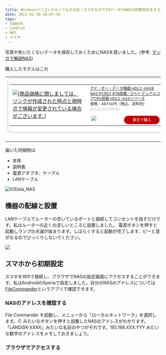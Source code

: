 ```yaml
---
title: Windowsパソコンがなくても大丈夫！スマホだけでIOデータのNASの初期設定をする方法
date: 2021-02-20 16:07:45
tags:
- IODATA
- LanDisk
- NAS
- スマホ
---
```


写真や失いたくないデータを保存しておくためにNASを買いました。(参考: [マンガで解説NAS](https://www.buffalo.jp/topics/knowledge/detail/nas-comic.html#a01))

購入したモデルはこれ
<table border="0" cellpadding="0" cellspacing="0"><tr><td><div style="border:1px solid #95a5a6;border-radius:.75rem;background-color:#FFFFFF;width:504px;margin:0px;padding:5px;text-align:center;overflow:hidden;"><table><tr><td style="width:240px"><a href="https://hb.afl.rakuten.co.jp/ichiba/1efd0fd7.abfabb73.1efd0fd8.c2516586/?pc=https%3A%2F%2Fitem.rakuten.co.jp%2Fyamada-denki%2F7154726015%2F&link_type=picttext&ut=eyJwYWdlIjoiaXRlbSIsInR5cGUiOiJwaWN0dGV4dCIsInNpemUiOiIyNDB4MjQwIiwibmFtIjoxLCJuYW1wIjoicmlnaHQiLCJjb20iOjEsImNvbXAiOiJkb3duIiwicHJpY2UiOjEsImJvciI6MSwiY29sIjoxLCJiYnRuIjoxLCJwcm9kIjowLCJhbXAiOmZhbHNlfQ%3D%3D" target="_blank" rel="nofollow sponsored noopener" style="word-wrap:break-word;"  ><img src="https://hbb.afl.rakuten.co.jp/hgb/1efd0fd7.abfabb73.1efd0fd8.c2516586/?me_id=1357621&item_id=10449467&pc=https%3A%2F%2Fthumbnail.image.rakuten.co.jp%2F%400_mall%2Fyamada-denki%2Fcabinet%2Fa07000039%2F7154726015.jpg%3F_ex%3D240x240&s=240x240&t=picttext" border="0" style="margin:2px" alt="[商品価格に関しましては、リンクが作成された時点と現時点で情報が変更されている場合がございます。]" title="[商品価格に関しましては、リンクが作成された時点と現時点で情報が変更されている場合がございます。]"></a></td><td style="vertical-align:top;width:248px;"><p style="font-size:12px;line-height:1.4em;text-align:left;margin:0px;padding:2px 6px;word-wrap:break-word"><a href="https://hb.afl.rakuten.co.jp/ichiba/1efd0fd7.abfabb73.1efd0fd8.c2516586/?pc=https%3A%2F%2Fitem.rakuten.co.jp%2Fyamada-denki%2F7154726015%2F&link_type=picttext&ut=eyJwYWdlIjoiaXRlbSIsInR5cGUiOiJwaWN0dGV4dCIsInNpemUiOiIyNDB4MjQwIiwibmFtIjoxLCJuYW1wIjoicmlnaHQiLCJjb20iOjEsImNvbXAiOiJkb3duIiwicHJpY2UiOjEsImJvciI6MSwiY29sIjoxLCJiYnRuIjoxLCJwcm9kIjowLCJhbXAiOmZhbHNlfQ%3D%3D" target="_blank" rel="nofollow sponsored noopener" style="word-wrap:break-word;"  >アイ・オー・データ機器 HDL2-AAX8 NAS PC向け 8TB搭載／2ベイ デュアルコアCPU搭載 HDL2-AAXシリーズ</a><br><span >価格：48730円（税込、送料別)</span> <span style="color:#BBB">(2021/2/20時点)</span></p><div style="margin:10px;"><a href="https://hb.afl.rakuten.co.jp/ichiba/1efd0fd7.abfabb73.1efd0fd8.c2516586/?pc=https%3A%2F%2Fitem.rakuten.co.jp%2Fyamada-denki%2F7154726015%2F&link_type=picttext&ut=eyJwYWdlIjoiaXRlbSIsInR5cGUiOiJwaWN0dGV4dCIsInNpemUiOiIyNDB4MjQwIiwibmFtIjoxLCJuYW1wIjoicmlnaHQiLCJjb20iOjEsImNvbXAiOiJkb3duIiwicHJpY2UiOjEsImJvciI6MSwiY29sIjoxLCJiYnRuIjoxLCJwcm9kIjowLCJhbXAiOmZhbHNlfQ%3D%3D" target="_blank" rel="nofollow sponsored noopener" style="word-wrap:break-word;"  ><img src="https://static.affiliate.rakuten.co.jp/makelink/rl.svg" style="float:left;max-height:27px;width:auto;margin-top:0"></a><a href="https://hb.afl.rakuten.co.jp/ichiba/1efd0fd7.abfabb73.1efd0fd8.c2516586/?pc=https%3A%2F%2Fitem.rakuten.co.jp%2Fyamada-denki%2F7154726015%2F%3Fscid%3Daf_pc_bbtn&link_type=picttext&ut=eyJwYWdlIjoiaXRlbSIsInR5cGUiOiJwaWN0dGV4dCIsInNpemUiOiIyNDB4MjQwIiwibmFtIjoxLCJuYW1wIjoicmlnaHQiLCJjb20iOjEsImNvbXAiOiJkb3duIiwicHJpY2UiOjEsImJvciI6MSwiY29sIjoxLCJiYnRuIjoxLCJwcm9kIjowLCJhbXAiOmZhbHNlfQ==" target="_blank" rel="nofollow sponsored noopener" style="word-wrap:break-word;"  ><div style="float:right;width:41%;height:27px;background-color:#bf0000;color:#fff!important;font-size:12px;font-weight:500;line-height:27px;margin-left:1px;padding: 0 12px;border-radius:16px;cursor:pointer;text-align:center;">楽天で購入</div></a></div></td></tr></table></div><br><p style="color:#000000;font-size:12px;line-height:1.4em;margin:5px;word-wrap:break-word"></p></td></tr></table>

届いた同梱物は
- 本体
- 説明書
- 電源アダプタ、ケーブル
- LANケーブル

![IOData_NAS](/images/151413618_3709472049170374_1324032740198089090_n.jpg)

## 機器の配線と設置

LANケーブルでルーターの空いているポートと接続してコンセントを指すだけです。私はルーターの近くの涼しいところに設置しました。
電源ボタンを押すと起動しランプの点滅が始まります。しばらくすると起動が完了します、ピーと音がなるのでびっくりしないでください。

![](/images/landisk_setup_connect_fig03.png)

## スマホから初期設定

スマホをWifiで接続し、ブラウザでNASの設定画面にアクセスすることができます。私はAndroidのXperiaで設定しました。自分のNASのアドレスについては [FileCommander](https://play.google.com/store/apps/details?id=com.mobisystems.fileman&hl=ja&gl=US)というアプリで確認できます。

### NASのアドレスを確認する

File Commander を起動し、メニューから「ローカルネットワーク」を選択します。↻ みたいなボタンを押すと設置したNASのアドレスがわかります。「LANDISK-XXXX」みたいな名前のやつがそれです。192.168.XXX.YYY みたいな数字のアドレスをメモしておきましょう。


### ブラウザでアクセスする

